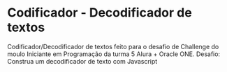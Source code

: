 # Codificador - Decodificador de textos
Codificador/Decodificador de textos feito para o desafio de Challenge do moulo Iniciante em Programação da turma 5 Alura + Oracle ONE.  Desafio: Construa um decodificador de texto com Javascript
